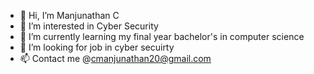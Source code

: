 - 👋 Hi, I’m Manjunathan C
- 👀 I’m interested in Cyber Security
- 🌱 I’m currently learning my final year bachelor's in computer science
- 💞️ I’m looking for job in cyber secuirty
- 📫 Contact me @cmanjunathan20@gmail.com

<!---
cmanjunathan45/cmanjunathan45 is a ✨ special ✨ repository because its `README.md` (this file) appears on your GitHub profile.
You can click the Preview link to take a look at your changes.
--->
